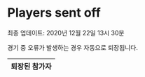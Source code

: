 # Players sent off
최종 업데이트: 2020년 12월 22일 13시 30분


경기 중 오류가 발생하는 경우 자동으로 퇴장됩니다.


| 퇴장된 참가자 |
|:---:|